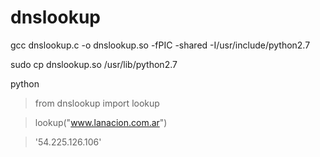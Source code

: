 dnslookup
=========
gcc dnslookup.c -o dnslookup.so -fPIC -shared -I/usr/include/python2.7


sudo cp dnslookup.so /usr/lib/python2.7


python


>from dnslookup import lookup

>lookup("www.lanacion.com.ar")

>'54.225.126.106'
